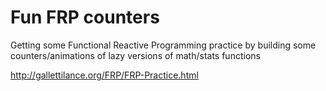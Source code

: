 # Fun FRP counters

Getting some Functional Reactive Programming practice by building some counters/animations of lazy versions of math/stats functions

http://gallettilance.org/FRP/FRP-Practice.html
